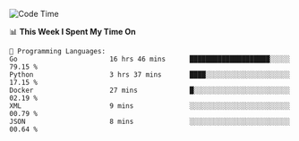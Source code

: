 <!--START_SECTION:waka-->
![Code Time](http://img.shields.io/badge/Code%20Time-974%20hrs%2059%20mins-blue)

📊 **This Week I Spent My Time On** 

```text
💬 Programming Languages: 
Go                       16 hrs 46 mins      ████████████████████░░░░░   79.15 % 
Python                   3 hrs 37 mins       ████░░░░░░░░░░░░░░░░░░░░░   17.15 % 
Docker                   27 mins             █░░░░░░░░░░░░░░░░░░░░░░░░   02.19 % 
XML                      9 mins              ░░░░░░░░░░░░░░░░░░░░░░░░░   00.79 % 
JSON                     8 mins              ░░░░░░░░░░░░░░░░░░░░░░░░░   00.64 % 
```


<!--END_SECTION:waka-->